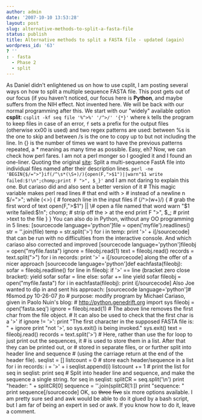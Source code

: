 ```yaml
---
author: admin
date: '2007-10-10 13:53:28'
layout: post
slug: alternative-methods-to-split-a-fasta-file
status: publish
title: Alternative methods to split a FASTA file - updated (again)
wordpress_id: '63'
? ''
: - fasta
  - Phase 2
  - split
---
```


As Daniel didn't enlightened us on how to use csplit, I am posting
several ways on how to split a multiple sequence FASTA file. This post
gets out of our focus (if you haven't noticed, our focus here is
**Python**, and maybe suffers from the NIH effect. Not invented here. We
will be back with our normal programming after this. We start with our
"widely" available option **csplit**:
`csplit -kf seq file '%^>%' '/^>/' '{*}'` where `k` tells the program to
keep files in case of an error, `f` sets a prefix for the output files
(otherwise xx00 is used) and two regex patterns are used: between %s is
the one to skip and between /s is the one to copy up to but not
including the line. In {} is the number of times we want to have the
previous patterns repeated, a \* meaning as many time as possible. Easy,
eh? Now, we can check how perl fares. I am not a perl monger so I
googled it and I found an one-liner. Quoting the original
[site](http://www.softpanorama.org/Scripting/Perlorama/perl_in_command_line.shtml):
Split a multi-sequence FastA file into individual files named after
their description lines.
`perl -ne 'BEGIN{$/=">"}if(/^\s*(\S+)/){open(F,">$1")||warn"$1 write failed:$!\n";chomp;print F ">", $_}'`
and I am not daring to explain this one. But cariaso did and also sent a
better version of it \# This magic variable makes perl read lines \#
that end with \> \# instead of a newline n $/="\>"; while (<\>) { \#
foreach line in the input files if (/\^\>(w+)/) { \# grab the first word
of text open(F,"\>$1") || \# open a file named that word warn "$1 write
failed:$!n"; chomp; \# strip off the \> at the end print F "\>", $\_; \#
print \>text to the file } } You can also do in Python, without any OO
programming in 5 lines: [sourcecode language='python']file =
open('myfile').readlines() str = ''.join(file) temp = str.split('\>')
for i in temp: print '\>' + i[/sourcecode] that can be run with no
difficulties from the interactive console. And which cariaso also
corrected and improved [sourcecode language='python']fileobj =
open("myfile.fasta") ignore = fileobj.read(1) text = fileobj.read()
records = text.split("\>") for i in records: print '\>' + i[/sourcecode]
along the offer of a nicer approach [sourcecode language='python']def
eachfasta(fileobj): sofar = fileobj.readline() for line in fileobj: if
'\>' == line (bracket zero close bracket): yield sofar sofar = line
else: sofar += line yield sofar fileobj = open("myfile.fasta") for i in
eachfasta(fileobj): print i[/sourcecode] Also Joe wanted to dip in and
sent his approach: [sourcecode language='python']\# f6smod.py 10-26-07
jto \# purpose: modify program by Michael Cariaso, given in Paolo Nuin's
blog: \# http://python.genedrift.org import sys fileobj =
open('fasta.seq') ignore = fileobj.read(1) \# The above line removes the
first char from the file object. \# It can also be used to check that
the first char is a '\>' if ignore != '\>': print "The first character
in the supposed FASTA file is: " + ignore print "not '\>', so sys.exit()
is being invoked." sys.exit() text = fileobj.read() records =
text.split('\>') \# Here, rather than use the for loop to just print out
the sequences, it \# is used to store them in a list. After that they
can be printed out, or \# stored in separate files, or or further split
into header line and sequence \# (using the carriage return at the end
of the header file). seqlist = [] listcount = 0 \# store each
header/sequence in a list for i in records: i = '\>' + i
seqlist.append(i) listcount += 1 \# print the list for seq in seqlist:
print seq \# Split into header line and sequence, and make the sequence
a single string. for seq in seqlist: splitCR = seq.split('\\n') print
"header: " + splitCR[0] sequence = ''.join(splitCR[1:]) print "sequence:
" print sequence[/sourcecode] OK, so ~~three~~ ~~five~~ six more options
available. I am pretty sure sed and awk would be able to do it glued by
a bash script, but I am far of being an expert in sed or awk. If you
know how to do it, leave a comment.
